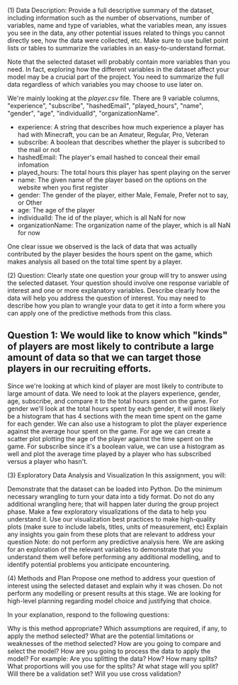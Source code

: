 (1) Data Description:
Provide a full descriptive summary of the dataset, including information such as the number of observations, number of variables, name and type of variables, what the variables mean, any issues you see in the data, any other potential issues related to things you cannot directly see, how the data were collected, etc. Make sure to use bullet point lists or tables to summarize the variables in an easy-to-understand format.

Note that the selected dataset will probably contain more variables than you need. In fact, exploring how the different variables in the dataset affect your model may be a crucial part of the project. You need to summarize the full data regardless of which variables you may choose to use later on.

We're mainly looking at the *player.csv* file. There are 9 variable columns, "experience", "subscribe", "hashedEmail", "played_hours", "name", "gender", "age", "individualId", "organizationName". 

- experience: A string that describes how much experience a player has had with Minecraft, you can be an Amateur, Regular, Pro, Veteran
- subscribe: A boolean that describes whether the player is subcribed to the mail or not
- hashedEmail: The player's email hashed to conceal their email infomation
- played_hours: The total hours this player has spent playing on the server
- name: The given name of the player based on the options on the website when you first register
- gender: The gender of the player, either Male, Female, Prefer not to say, or Other
- age: The age of the player
- individualId: The id of the player, which is all NaN for now
- organizationName: The organization name of the player, which is all NaN for now

One clear issue we observed is the lack of data that was actually contributed by the player besides the hours spent on the game, which makes analysis all based on the total time spent by a player. 

(2) Question:
Clearly state one question your group will try to answer using the selected dataset. Your question should involve one response variable of interest and one or more explanatory variables. Describe clearly how the data will help you address the question of interest. You may need to describe how you plan to wrangle your data to get it into a form where you can apply one of the predictive methods from this class.

## Question 1: We would like to know which "kinds" of players are most likely to contribute a large amount of data so that we can target those players in our recruiting efforts. ##

Since we're looking at which kind of player are most likely to contribute to large amount of data. We need to look at the players experience, gender, age, subscribe, and compare it to the total hours spent on the game. For gender we'll look at the total hours spent by each gender, it will most likely be a histogram that has 4 sections with the mean time spent on the game for each gender. We can also use a histogram to plot the player experience against the average hour spent on the game. For age we can create a scatter plot plotting the age of the player against the time spent on the game. For subscribe since it's a boolean value, we can use a histogram as well and plot the average time played by a player who has subscribed versus a player who hasn't.

(3) Exploratory Data Analysis and Visualization
In this assignment, you will:

Demonstrate that the dataset can be loaded into Python.
Do the minimum necessary wrangling to turn your data into a tidy format. Do not do any additional wrangling here; that will happen later during the group project phase.
Make a few exploratory visualizations of the data to help you understand it.
Use our visualization best practices to make high-quality plots (make sure to include labels, titles, units of measurement, etc)
Explain any insights you gain from these plots that are relevant to address your question
Note: do not perform any predictive analysis here. We are asking for an exploration of the relevant variables to demonstrate that you understand them well before performing any additional modelling, and to identify potential problems you anticipate encountering.

(4) Methods and Plan
Propose one method to address your question of interest using the selected dataset and explain why it was chosen. Do not perform any modelling or present results at this stage. We are looking for high-level planning regarding model choice and justifying that choice.

In your explanation, respond to the following questions:

Why is this method appropriate?
Which assumptions are required, if any, to apply the method selected?
What are the potential limitations or weaknesses of the method selected?
How are you going to compare and select the model?
How are you going to process the data to apply the model? For example: Are you splitting the data? How? How many splits? What proportions will you use for the splits? At what stage will you split? Will there be a validation set? Will you use cross validation?

